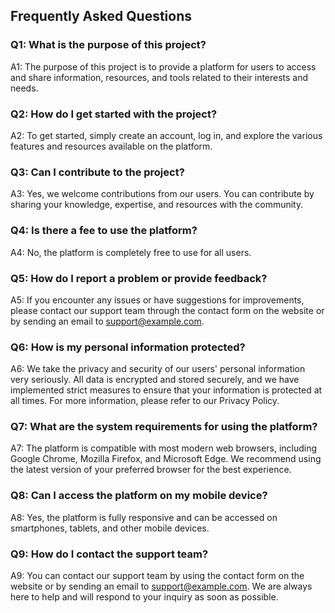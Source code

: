 ## Frequently Asked Questions

### Q1: What is the purpose of this project?

A1: The purpose of this project is to provide a platform for users to access and share information, resources, and tools related to their interests and needs.

### Q2: How do I get started with the project?

A2: To get started, simply create an account, log in, and explore the various features and resources available on the platform.

### Q3: Can I contribute to the project?

A3: Yes, we welcome contributions from our users. You can contribute by sharing your knowledge, expertise, and resources with the community.

### Q4: Is there a fee to use the platform?

A4: No, the platform is completely free to use for all users.

### Q5: How do I report a problem or provide feedback?

A5: If you encounter any issues or have suggestions for improvements, please contact our support team through the contact form on the website or by sending an email to support@example.com.

### Q6: How is my personal information protected?

A6: We take the privacy and security of our users' personal information very seriously. All data is encrypted and stored securely, and we have implemented strict measures to ensure that your information is protected at all times. For more information, please refer to our Privacy Policy.

### Q7: What are the system requirements for using the platform?

A7: The platform is compatible with most modern web browsers, including Google Chrome, Mozilla Firefox, and Microsoft Edge. We recommend using the latest version of your preferred browser for the best experience.

### Q8: Can I access the platform on my mobile device?

A8: Yes, the platform is fully responsive and can be accessed on smartphones, tablets, and other mobile devices.

### Q9: How do I contact the support team?

A9: You can contact our support team by using the contact form on the website or by sending an email to support@example.com. We are always here to help and will respond to your inquiry as soon as possible.